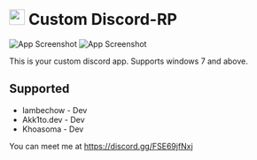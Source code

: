 # <img src=https://cdn.icon-icons.com/icons2/3132/PNG/512/discord_social_network_communication_interaction_message_icon_192260.png style="height:1em;"/> Custom Discord-RP

![App Screenshot](https://i.ibb.co/25Nr6zr/Screenshot-2024-12-29-101328.png)
![App Screenshot](https://i.ibb.co/BCcpchQ/Screenshot-2024-12-29-101547.png)

This is your custom discord app. Supports windows 7 and above.

## Supported

* Iambechow - Dev
* Akk1to.dev - Dev
* Khoasoma - Dev

You can meet me at https://discord.gg/FSE69jfNxj
